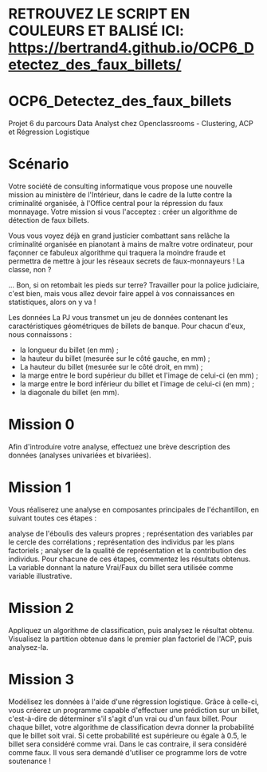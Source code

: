 # RETROUVEZ LE SCRIPT EN COULEURS ET BALISÉ ICI: https://bertrand4.github.io/OCP6_Detectez_des_faux_billets/

# OCP6_Detectez_des_faux_billets
Projet 6 du parcours Data Analyst chez Openclassrooms - Clustering, ACP et Régression Logistique

# Scénario
Votre société de consulting informatique vous propose une nouvelle mission au ministère de l'Intérieur, dans le cadre de la lutte contre la criminalité organisée, à l'Office central pour la répression du faux monnayage. Votre mission si vous l'acceptez : créer un algorithme de détection de faux billets.

Vous vous voyez déjà en grand justicier combattant sans relâche la criminalité organisée en pianotant à mains de maître votre ordinateur, pour façonner ce fabuleux algorithme  qui traquera la moindre fraude et permettra de mettre à jour les réseaux secrets de faux-monnayeurs ! La classe, non ?

... Bon, si on retombait les pieds sur terre? Travailler pour la police judiciaire, c'est bien, mais vous allez devoir faire appel à vos connaissances en statistiques, alors on y va !

Les données
La PJ vous transmet un jeu de données contenant les caractéristiques géométriques de billets de banque. Pour chacun d'eux, nous connaissons :

- la longueur du billet (en mm) ;
- la hauteur du billet (mesurée sur le côté gauche, en mm) ;
- La hauteur du billet (mesurée sur le côté droit, en mm) ;
- la marge entre le bord supérieur du billet et l'image de celui-ci (en mm) ;
- la marge entre le bord inférieur du billet et l'image de celui-ci (en mm) ;
- la diagonale du billet (en mm).

# Mission 0

Afin d'introduire votre analyse, effectuez une brève description des données (analyses univariées et bivariées).

# Mission 1

Vous réaliserez une analyse en composantes principales de l'échantillon, en suivant toutes ces étapes :

analyse de l'éboulis des valeurs propres ;
représentation des variables par le cercle des corrélations ;
représentation des individus par les plans factoriels ;
analyser de la qualité de représentation et la contribution des individus.
Pour chacune de ces étapes, commentez les résultats obtenus. La variable donnant la nature Vrai/Faux du billet sera utilisée comme variable illustrative.

# Mission 2

Appliquez un algorithme de classification, puis analysez le résultat obtenu.
Visualisez la partition obtenue dans le premier plan factoriel de l'ACP, puis analysez-la.

# Mission 3

Modélisez les données à l'aide d'une régression logistique. Grâce à celle-ci, vous créerez un programme capable d'effectuer une prédiction sur un billet, c'est-à-dire de déterminer s'il s'agit d'un vrai ou d'un faux billet. Pour chaque billet, votre algorithme de classification devra donner la probabilité que le billet soit vrai. Si cette probabilité est supérieure ou égale à 0.5, le billet sera considéré comme vrai. Dans le cas contraire, il sera considéré comme faux.
Il vous sera demandé d'utiliser ce programme lors de votre soutenance !
